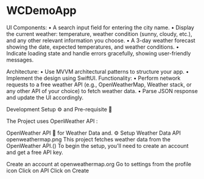 # WCDemoApp

UI Components:
	•	A search input field for entering the city name.
	•	Display the current weather: temperature, weather condition (sunny, cloudy, etc.), and any other relevant information you choose.
	•	A 3-day weather forecast showing the date, expected temperatures, and weather conditions.
	•	Indicate loading state and handle errors gracefully, showing user-friendly messages.

 Architecture:
	•	Use MVVM architectural patterns to structure your app.
	•	Implement the design using SwiftUI.
Functionality:
	•	Perform network requests to a free weather API (e.g., OpenWeatherMap, Weather stack, or any other API of your choice) to fetch weather data.
	•	Parse JSON response and update the UI accordingly.

 Development Setup ⚙️ and Pre-requisite 📝

 The Project uses OpenWeather API :

OpenWeather API 🔑 for Weather Data and.
⚙️ Setup Weather Data API
openweathermap.png
This project fetches weather data from the OpenWeather API.()
To begin the setup, you'll need to create an account and get a free API key.

Create an account at openweathermap.org
Go to settings from the profile icon
Click on API
Click on Create
